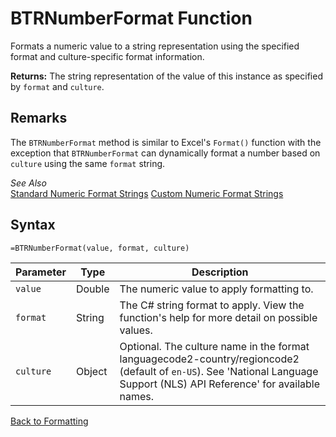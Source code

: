 # BTRNumberFormat Function

Formats a numeric value to a string representation using the specified format and culture-specific format information.

**Returns:** The string representation of the value of this instance as specified by `format` and `culture`.
## Remarks

The `BTRNumberFormat` method is similar to Excel's `Format()` function with the exception that `BTRNumberFormat` can dynamically format a number based on `culture` using the same `format` string.  
  
*See Also*  
[Standard Numeric Format Strings](http://msdn.microsoft.com/en-us/library/dwhawy9k(v=vs.110).aspx)  
[Custom Numeric Format Strings](http://msdn.microsoft.com/en-us/library/0c899ak8(v=vs.110).aspx)
## Syntax

```excel
=BTRNumberFormat(value, format, culture)
```

Parameter | Type | Description
---|---|---
`value` | Double | The numeric value to apply formatting to.
`format` | String | The C# string format to apply.  View the function's help for more detail on possible values.
`culture` | Object | Optional.  The culture name in the format languagecode2-country/regioncode2 (default of `en-US`).  See 'National Language Support (NLS) API Reference' for available names.

[Back to Formatting](RBLeFormatting.md)
